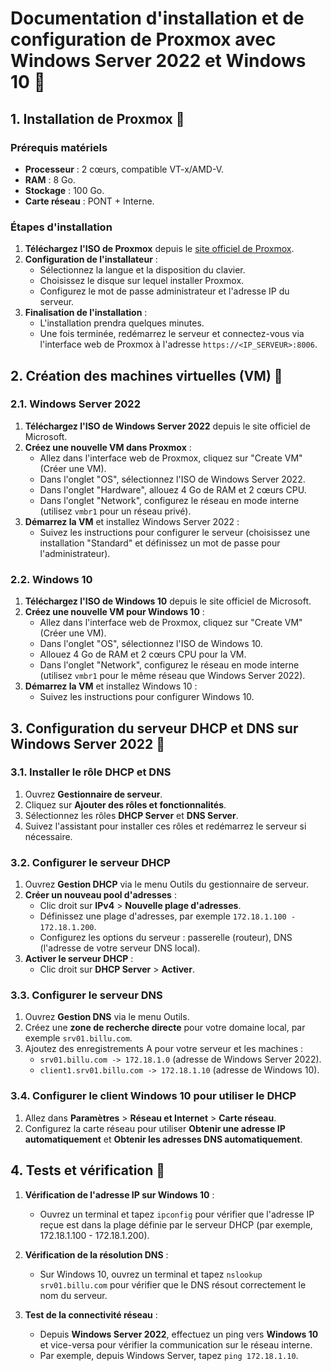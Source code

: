# Documentation d'installation et de configuration de Proxmox avec Windows Server 2022 et Windows 10 :bookmark_tabs:

## 1. Installation de Proxmox :bookmark_tabs:

### Prérequis matériels
- **Processeur** : 2 cœurs, compatible VT-x/AMD-V.
- **RAM** : 8 Go.
- **Stockage** : 100 Go.
- **Carte réseau** : PONT + Interne.

### Étapes d'installation
1. **Téléchargez l'ISO de Proxmox** depuis le [site officiel de Proxmox](https://www.proxmox.com).
2. **Configuration de l'installateur** :
   - Sélectionnez la langue et la disposition du clavier.
   - Choisissez le disque sur lequel installer Proxmox.
   - Configurez le mot de passe administrateur et l'adresse IP du serveur.
5. **Finalisation de l'installation** :
   - L'installation prendra quelques minutes.
   - Une fois terminée, redémarrez le serveur et connectez-vous via l'interface web de Proxmox à l'adresse `https://<IP_SERVEUR>:8006`.

## 2. Création des machines virtuelles (VM) :bookmark_tabs:

### 2.1. Windows Server 2022
1. **Téléchargez l'ISO de Windows Server 2022** depuis le site officiel de Microsoft.
2. **Créez une nouvelle VM dans Proxmox** :
   - Allez dans l'interface web de Proxmox, cliquez sur "Create VM" (Créer une VM).
   - Dans l'onglet "OS", sélectionnez l'ISO de Windows Server 2022.
   - Dans l'onglet "Hardware", allouez 4 Go de RAM et 2 cœurs CPU.
   - Dans l'onglet "Network", configurez le réseau en mode interne (utilisez `vmbr1` pour un réseau privé).
3. **Démarrez la VM** et installez Windows Server 2022 :
   - Suivez les instructions pour configurer le serveur (choisissez une installation "Standard" et définissez un mot de passe pour l'administrateur).

### 2.2. Windows 10
1. **Téléchargez l'ISO de Windows 10** depuis le site officiel de Microsoft.
2. **Créez une nouvelle VM pour Windows 10** :
   - Allez dans l'interface web de Proxmox, cliquez sur "Create VM" (Créer une VM).
   - Dans l'onglet "OS", sélectionnez l'ISO de Windows 10.
   - Allouez 4 Go de RAM et 2 cœurs CPU pour la VM.
   - Dans l'onglet "Network", configurez le réseau en mode interne (utilisez `vmbr1` pour le même réseau que Windows Server 2022).
3. **Démarrez la VM** et installez Windows 10 :
   - Suivez les instructions pour configurer Windows 10.

## 3. Configuration du serveur DHCP et DNS sur Windows Server 2022 :bookmark_tabs:

### 3.1. Installer le rôle DHCP et DNS
1. Ouvrez **Gestionnaire de serveur**.
2. Cliquez sur **Ajouter des rôles et fonctionnalités**.
3. Sélectionnez les rôles **DHCP Server** et **DNS Server**.
4. Suivez l'assistant pour installer ces rôles et redémarrez le serveur si nécessaire.

### 3.2. Configurer le serveur DHCP
1. Ouvrez **Gestion DHCP** via le menu Outils du gestionnaire de serveur.
2. **Créer un nouveau pool d'adresses** :
   - Clic droit sur **IPv4** > **Nouvelle plage d'adresses**.
   - Définissez une plage d'adresses, par exemple `172.18.1.100 - 172.18.1.200`.
   - Configurez les options du serveur : passerelle (routeur), DNS (l'adresse de votre serveur DNS local).
3. **Activer le serveur DHCP** :
   - Clic droit sur **DHCP Server** > **Activer**.

### 3.3. Configurer le serveur DNS
1. Ouvrez **Gestion DNS** via le menu Outils.
2. Créez une **zone de recherche directe** pour votre domaine local, par exemple `srv01.billu.com`.
3. Ajoutez des enregistrements A pour votre serveur et les machines :
   - `srv01.billu.com -> 172.18.1.0` (adresse de Windows Server 2022).
   - `client1.srv01.billu.com -> 172.18.1.10` (adresse de Windows 10).

### 3.4. Configurer le client Windows 10 pour utiliser le DHCP
1. Allez dans **Paramètres** > **Réseau et Internet** > **Carte réseau**.
2. Configurez la carte réseau pour utiliser **Obtenir une adresse IP automatiquement** et **Obtenir les adresses DNS automatiquement**.

## 4. Tests et vérification :bookmark_tabs:

1. **Vérification de l'adresse IP sur Windows 10** :
   - Ouvrez un terminal et tapez `ipconfig` pour vérifier que l'adresse IP reçue est dans la plage définie par le serveur DHCP (par exemple, 172.18.1.100 - 172.18.1.200).
   
2. **Vérification de la résolution DNS** :
   - Sur Windows 10, ouvrez un terminal et tapez `nslookup srv01.billu.com` pour vérifier que le DNS résout correctement le nom du serveur.
   
3. **Test de la connectivité réseau** :
   - Depuis **Windows Server 2022**, effectuez un ping vers **Windows 10** et vice-versa pour vérifier la communication sur le réseau interne.
   - Par exemple, depuis Windows Server, tapez `ping 172.18.1.10`.
